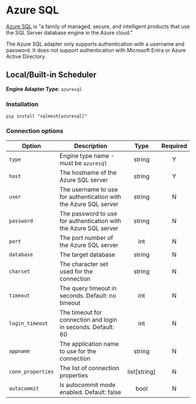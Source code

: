 # Azure SQL

[Azure SQL](https://azure.microsoft.com/en-us/products/azure-sql) is "a family of managed, secure, and intelligent products that use the SQL Server database engine in the Azure cloud."

The Azure SQL adapter only supports authentication with a username and password. It does not support authentication with Microsoft Entra or Azure Active Directory.

## Local/Built-in Scheduler
**Engine Adapter Type**: `azuresql`

### Installation
```
pip install "sqlmesh[azuresql]"
```

### Connection options

| Option            | Description                                                      |     Type     | Required |
| ----------------- | ---------------------------------------------------------------- | :----------: | :------: |
| `type`            | Engine type name - must be `azuresql`                            |    string    |    Y     |
| `host`            | The hostname of the Azure SQL server                             |    string    |    Y     |
| `user`            | The username to use for authentication with the Azure SQL server |    string    |    N     |
| `password`        | The password to use for authentication with the Azure SQL server |    string    |    N     |
| `port`            | The port number of the Azure SQL server                          |     int      |    N     |
| `database`        | The target database                                              |    string    |    N     |
| `charset`         | The character set used for the connection                        |    string    |    N     |
| `timeout`         | The query timeout in seconds. Default: no timeout                |     int      |    N     |
| `login_timeout`   | The timeout for connection and login in seconds. Default: 60     |     int      |    N     |
| `appname`         | The application name to use for the connection                   |    string    |    N     |
| `conn_properties` | The list of connection properties                                | list[string] |    N     |
| `autocommit`      | Is autocommit mode enabled. Default: false                       |     bool     |    N     |